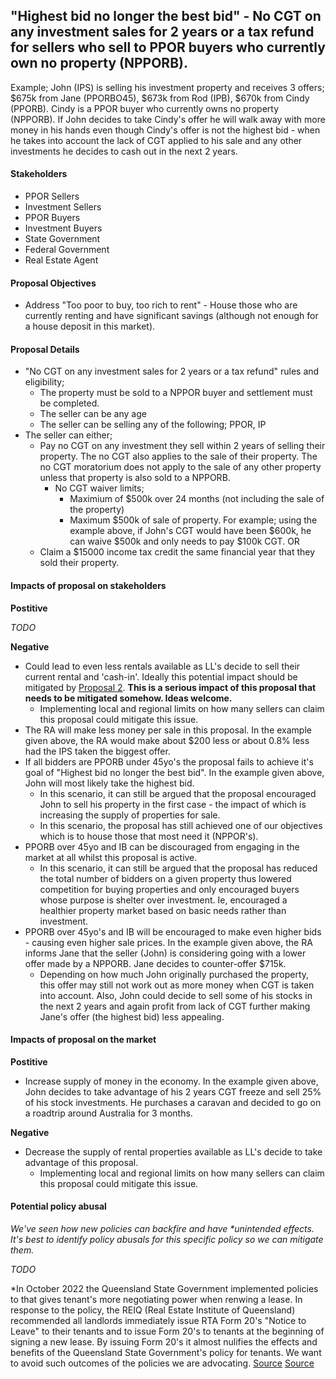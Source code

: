 ## "Highest bid no longer the best bid" - No CGT on any investment sales for 2 years or a tax refund for sellers who sell to PPOR buyers who currently own no property (NPPORB).


Example; John (IPS) is selling his investment property and receives 3 offers; $675k from Jane (PPORBO45), $673k from Rod (IPB), $670k from Cindy (PPORB). Cindy is a PPOR buyer who currently owns no property (NPPORB). If John decides to take Cindy's offer he will walk away with more money in his hands even though Cindy's offer is not the highest bid - when he takes into account the lack of CGT applied to his sale and any other investments he decides to cash out in the next 2 years.


#### Stakeholders

- PPOR Sellers
- Investment Sellers
- PPOR Buyers
- Investment Buyers
- State Government
- Federal Government
- Real Estate Agent


#### Proposal Objectives

- Address "Too poor to buy, too rich to rent" - House those who are currently renting and have significant savings (although not enough for a house deposit in this market).


#### Proposal Details

- "No CGT on any investment sales for 2 years or a tax refund" rules and eligibility;
    - The property must be sold to a NPPOR buyer and settlement must be completed.
    - The seller can be any age
    - The seller can be selling any of the following; PPOR, IP
- The seller can either;
    - Pay no CGT on any investment they sell within 2 years of selling their property. The no CGT also applies to the sale of their property. The no CGT moratorium does not apply to the sale of any other property unless that property is also sold to a NPPORB. 
        - No CGT waiver limits;
            - Maximium of $500k over 24 months (not including the sale of the property)
            - Maximum $500k of sale of property. For example; using the example above, if John's CGT would have been $600k, he can waive $500k and only needs to pay $100k CGT.
    OR
    - Claim a $15000 income tax credit the same financial year that they sold their property.


#### Impacts of proposal on stakeholders

**Postitive**

*TODO*

**Negative**

- Could lead to even less rentals available as LL's decide to sell their current rental and 'cash-in'. Ideally this potential impact should be mitigated by [Proposal 2](https://github.com/sazr/housing-reform/blob/master/proposal_2.md). **This is a serious impact of this proposal that needs to be mitigated somehow. Ideas welcome.**
    - Implementing local and regional limits on how many sellers can claim this proposal could mitigate this issue.
- The RA will make less money per sale in this proposal. In the example given above, the RA would make about $200 less or about 0.8% less had the IPS taken the biggest offer.
- If all bidders are PPORB under 45yo's the proposal fails to achieve it's goal of "Highest bid no longer the best bid". In the example given above, John will most likely take the highest bid.
    - In this scenario, it can still be argued that the proposal encouraged John to sell his property in the first case - the impact of which is increasing the supply of properties for sale.
    - In this scenario, the proposal has still achieved one of our objectives which is to house those that most need it (NPPOR's).
- PPORB over 45yo and IB can be discouraged from engaging in the market at all whilst this proposal is active. 
    - In this scenario, it can still be argued that the proposal has reduced the total number of bidders on a given property thus lowered competition for buying properties and only encouraged buyers whose purpose is shelter over investment. Ie, encouraged a healthier property market based on basic needs rather than investment.
- PPORB over 45yo's and IB will be encouraged to make even higher bids - causing even higher sale prices. In the example given above, the RA informs Jane that the seller (John) is considering going with a lower offer made by a NPPORB. Jane decides to counter-offer $715k. 
    - Depending on how much John originally purchased the property, this offer may still not work out as more money when CGT is taken into account. Also, John could decide to sell some of his stocks in the next 2 years and again profit from lack of CGT further making Jane's offer (the highest bid) less appealing.


#### Impacts of proposal on the market

**Postitive**
- Increase supply of money in the economy. In the example given above, John decides to take advantage of his 2 years CGT freeze and sell 25% of his stock investments. He purchases a caravan and decided to go on a roadtrip around Australia for 3 months.

**Negative**

- Decrease the supply of rental properties available as LL's decide to take advantage of this proposal.
    - Implementing local and regional limits on how many sellers can claim this proposal could mitigate this issue.


#### Potential policy abusal

*We've seen how new policies can backfire and have \*unintended effects. It's best to identify policy abusals for this specific policy so we can mitigate them.*

*TODO*

\*In October 2022 the Queensland State Government implemented policies to that gives tenant's more negotiating power when renwing a lease. In response to the policy, the REIQ (Real Estate Institute of Queensland) recommended all landlords immediately issue RTA Form 20's "Notice to Leave" to their tenants and to issue Form 20's to tenants at the beginning of signing a new lease. By issuing Form 20's it almost nulifies the effects and benefits of the Queensland State Government's policy for tenants. We want to avoid such outcomes of the policies we are advocating. [Source](https://www.reiq.com/articles/notices-to-leave-and-instructions-from-lessor-clients/) [Source](https://www.reiq.com/articles/notices-to-leave-and-instructions-from-lessor-clients/)